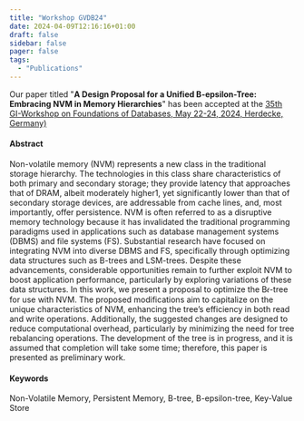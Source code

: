 ```yaml
---
title: "Workshop GVDB24"
date: 2024-04-09T12:16:16+01:00
draft: false
sidebar: false
pager: false
tags:
  - "Publications"
---
```


Our paper titled "**A Design Proposal for a Unified B-epsilon-Tree: Embracing NVM in Memory Hierarchies**" has been accepted at the [35th GI-Workshop on Foundations of Databases, May 22-24, 2024, Herdecke, Germany)](https://gvdb24.fernuni-hagen.de/)

#### Abstract
Non-volatile memory (NVM) represents a new class in the traditional storage hierarchy. The technologies in this class share characteristics of both primary and secondary storage; they provide latency that approaches that of DRAM, albeit moderately higher1, yet significantly lower than that of secondary storage devices, are addressable from cache lines, and, most importantly, offer persistence. NVM is often referred to as a disruptive memory technology because it has invalidated the traditional programming paradigms used in applications such as database management systems (DBMS) and file systems (FS). Substantial research have focused on integrating NVM into diverse DBMS and FS, specifically through optimizing data structures such as B-trees and LSM-trees. Despite these advancements, considerable opportunities remain to further exploit NVM to boost application performance, particularly by exploring variations of these data structures. In this work, we present a proposal to optimize the B𝜖-tree for use with NVM. The proposed modifications aim to capitalize on the unique characteristics of NVM, enhancing the tree’s efficiency in both read and write operations. Additionally, the suggested changes are designed to reduce computational overhead, particularly by minimizing the need for tree rebalancing operations. The development of the tree is in progress, and it is assumed that completion will take some time; therefore, this paper is presented as preliminary work.

#### Keywords
Non-Volatile Memory, Persistent Memory, B-tree, B-epsilon-tree, Key-Value Store
